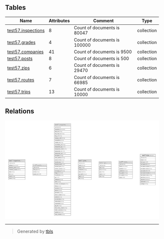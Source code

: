 # 

## Tables

| Name | Attributes | Comment | Type |
| ---- | ------- | ------- | ---- |
| [test57.inspections](test57.inspections.md) | 8 | Count of documents is 80047 | collection |
| [test57.grades](test57.grades.md) | 4 | Count of documents is 100000 | collection |
| [test57.companies](test57.companies.md) | 41 | Count of documents is 9500 | collection |
| [test57.posts](test57.posts.md) | 8 | Count of documents is 500 | collection |
| [test57.zips](test57.zips.md) | 6 | Count of documents is 29470 | collection |
| [test57.routes](test57.routes.md) | 7 | Count of documents is 66985 | collection |
| [test57.trips](test57.trips.md) | 13 | Count of documents is 10000 | collection |

## Relations

![er](schema.svg)

---

> Generated by [tbls](https://github.com/k1LoW/tbls)
